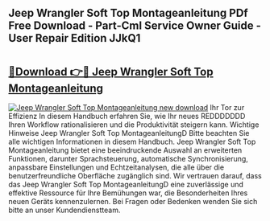 ## Jeep Wrangler Soft Top Montageanleitung PDf Free Download - Part-CmI Service Owner Guide - User Repair Edition JJkQ1

# <h2><a href="http://df7kvze.blite.top/?on=Jeep+Wrangler+Soft+Top+Montageanleitung">🔗Download 👉🔴 Jeep Wrangler Soft Top Montageanleitung</a></h2>

[![Jeep Wrangler Soft Top Montageanleitung new download](https://i.imgur.com/lujVjoI.png)](http://df7kvze.blite.top/?on=Jeep+Wrangler+Soft+Top+Montageanleitung)
Ihr Tor zur Effizienz In diesem Handbuch erfahren Sie, wie Ihr neues REDDDDDDD Ihren Workflow rationalisieren und die Produktivität steigern kann. Wichtige Hinweise Jeep Wrangler Soft Top MontageanleitungD Bitte beachten Sie alle wichtigen Informationen in diesem Handbuch. Jeep Wrangler Soft Top Montageanleitung bietet eine beeindruckende Auswahl an erweiterten Funktionen, darunter Sprachsteuerung, automatische Synchronisierung, anpassbare Einstellungen und Echtzeitanalysen, die alle über die benutzerfreundliche Oberfläche zugänglich sind. Wir vertrauen darauf, dass das Jeep Wrangler Soft Top MontageanleitungD eine zuverlässige und effektive Ressource für Ihre Bemühungen war, die Besonderheiten Ihres neuen Geräts kennenzulernen. Bei Fragen oder Bedenken wenden Sie sich bitte an unser Kundendienstteam.
